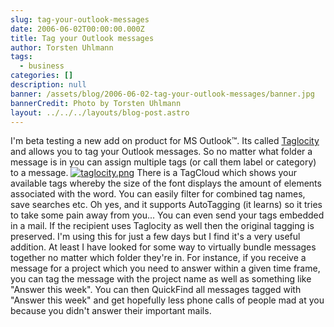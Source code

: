 ```yaml
---
slug: tag-your-outlook-messages
date: 2006-06-02T00:00:00.000Z
title: Tag your Outlook messages
author: Torsten Uhlmann
tags:
  - business
categories: []
description: null
banner: /assets/blog/2006-06-02-tag-your-outlook-messages/banner.jpg
bannerCredit: Photo by Torsten Uhlmann
layout: ../../../layouts/blog-post.astro
---
```


I'm beta testing a new add on product for MS Outlook™. Its called [Taglocity](http://www.taglocity.com/) and allows you to tag your Outlook messages. So no matter what folder a message is in you can assign multiple tags (or call them label or category) to a message. [![taglocity.png](/assets/blog/2006-06-02-tag-your-outlook-messages/taglocity-150x150.png)](/assets/blog/2006-06-02-tag-your-outlook-messages/taglocity.png "taglocity.png") There is a TagCloud which shows your available tags whereby the size of the font displays the amount of elements associated with the word. You can easily filter for combined tag names, save searches etc. Oh yes, and it supports AutoTagging (it learns) so it tries to take some pain away from you... You can even send your tags embedded in a mail. If the recipient uses Taglocity as well then the original tagging is preserved. I'm using this for just a few days but I find it's a very useful addition. At least I have looked for some way to virtually bundle messages together no matter which folder they're in. For instance, if you receive a message for a project which you need to answer within a given time frame, you can tag the message with the project name as well as something like "Answer this week". You can then QuickFind all messages tagged with "Answer this week" and get hopefully less phone calls of people mad at you because you didn't answer their important mails.
